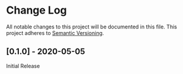 # Change Log
All notable changes to this project will be documented in this file. This project adheres to [Semantic Versioning](http://semver.org/).

## [0.1.0] - 2020-05-05
Initial Release
